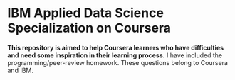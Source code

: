 # IBM Applied Data Science Specialization on Coursera
**This repository is aimed to help Coursera learners who have difficulties and need some inspiration in their learning process.**
I have included the programming/peer-review homework. These questions belong to Coursera and IBM.
